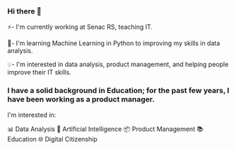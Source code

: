 ### Hi there 👋

⚡- I'm currently working at Senac RS, teaching IT.

📘- I'm learning Machine Learning in Python to  improving my skills in data analysis.

💡- I'm interested in data analysis, product management, and helping people improve their IT skills.

### I have a solid background in Education; for the past few years, I have been working as a product manager.

I'm interested in:

📊 Data Analysis
🤖 Artificial Intelligence
📦 Product Management
📚 Education
🌐 Digital Citizenship
